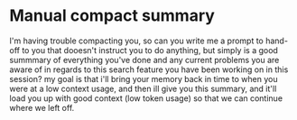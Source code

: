 # Manual compact summary
I'm having trouble compacting you, so can you write me a prompt to hand-off to you that
dooesn't instruct you to do anything, but simply is a good summmary of everything you've
done and any current problems you are aware of in regards to this search feature you have
been working on in this session? my goal is that i'll bring your memory back in time to
when you were at a low context usage, and then ill give you this summary, and it'll load
you up with good context (low token usage) so that we can continue where we left off.
